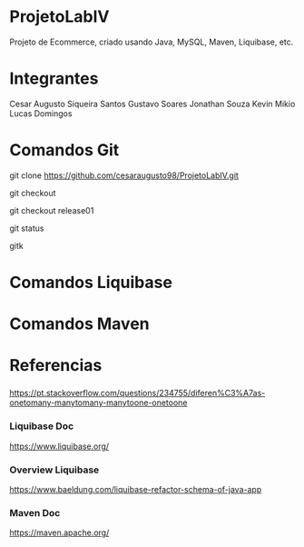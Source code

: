 # ProjetoLabIV
Projeto de Ecommerce, criado usando Java, MySQL, Maven, Liquibase, etc.

# Integrantes
Cesar Augusto Siqueira Santos
Gustavo Soares
Jonathan Souza
Kevin Mikio
Lucas Domingos

# Comandos Git
git clone https://github.com/cesaraugusto98/ProjetoLabIV.git

git checkout

git checkout release01

git status

gitk

# Comandos Liquibase

# Comandos Maven

# Referencias

###
https://pt.stackoverflow.com/questions/234755/diferen%C3%A7as-onetomany-manytomany-manytoone-onetoone

### Liquibase Doc
https://www.liquibase.org/

### Overview Liquibase
https://www.baeldung.com/liquibase-refactor-schema-of-java-app

### Maven Doc
https://maven.apache.org/
